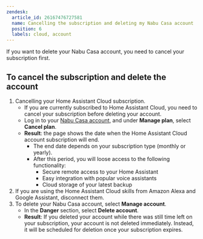```yaml
---
zendesk:
  article_id: 26167476727581
  name: Cancelling the subscription and deleting my Nabu Casa account
  position: 6
  labels: cloud, account
---
```


If you want to delete your Nabu Casa account, you need to cancel your subscription first.

## To cancel the subscription and delete the account

1. Cancelling your Home Assistant Cloud subscription.
   - If you are currently subscribed to Home Assistant Cloud, you need to cancel your subscription before deleting your account.
   - Log in to your [Nabu Casa account](https://account.nabucasa.com/), and under **Manage plan**, select **Cancel plan**.
   - **Result**: the page shows the date when the Home Assistant Cloud account subscription will end.
     - The end date depends on your subscription type (monthly or yearly).
     - After this period, you will loose access to the following functionality:
       - Secure remote access to your Home Assistant
       - Easy integration with popular voice assistants
       - Cloud storage of your latest backup
2. If you are using the Home Assistant Cloud skills from Amazon Alexa and Google Assistant, disconnect them.
3. To delete your Nabu Casa account, select **Manage account**.
   - In the **Danger**  section, select **Delete account**.
   - **Result**: If you deleted your account while there was still time left on your subscription, your account is not deleted immediately. Instead, it will be scheduled for deletion once your subscription expires.
